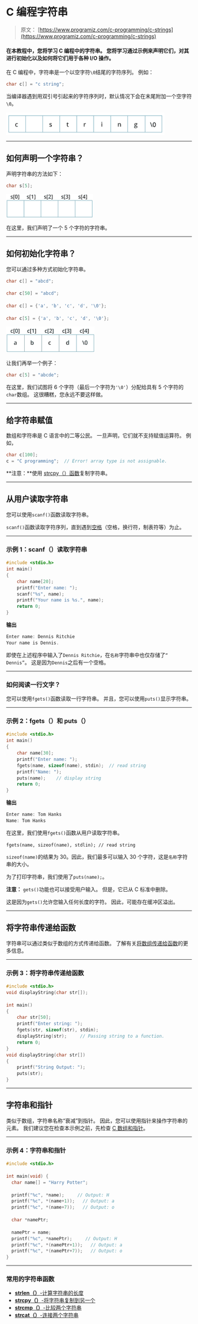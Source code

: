 # C 编程字符串

> 原文： [https://www.programiz.com/c-programming/c-strings](https://www.programiz.com/c-programming/c-strings)

#### 在本教程中，您将学习 C 编程中的字符串。 您将学习通过示例来声明它们，对其进行初始化以及如何将它们用于各种 I/O 操作。

在 C 编程中，字符串是一个以空字符`\0`结尾的字符序列。 例如：

```c
char c[] = "c string";

```

当编译器遇到用双引号引起来的字符序列时，默认情况下会在末尾附加一个空字符`\0`。

![Memory diagram of strings in C programming](img/cd46cd8f5aad5f48324c96b9827b1949.png "Strings in memory diagram")

* * *

## 如何声明一个字符串？

声明字符串的方法如下：

```c
char s[5];

```

![string declaration in C programming](img/b408e80f776efbcf99e99f97bc2a49d1.png "String declaration")

在这里，我们声明了一个 5 个字符的字符串。

* * *

## 如何初始化字符串？

您可以通过多种方式初始化字符串。

```c
char c[] = "abcd";

char c[50] = "abcd";

char c[] = {'a', 'b', 'c', 'd', '\0'};

char c[5] = {'a', 'b', 'c', 'd', '\0'};

```

![Initialization of strings in C programming](img/a51031adb31d1be5d3e17c2d26b13c87.png "String Initialization")

让我们再举一个例子：

```c
char c[5] = "abcde";
```

在这里，我们试图将 6 个字符（最后一个字符为`'\0'`）分配给具有 5 个字符的`char`数组。 这很糟糕，您永远不要这样做。

* * *

## 给字符串赋值

数组和字符串是 C 语言中的二等公民。 一旦声明，它们就不支持赋值运算符。 例如，

```c
char c[100];
c = "C programming";  // Error! array type is not assignable.
```

**注意：**使用 [strcpy（）函数](/c-programming/library-function/string.h/strcpy "C strcpy")复制字符串。

* * *

## 从用户读取字符串

您可以使用`scanf()`函数读取字符串。

`scanf()`函数读取字符序列，直到遇到[空格](https://stackoverflow.com/questions/30033582/what-is-the-symbol-for-whitespace-in-c)（空格，换行符，制表符等）为止。

* * *

### 示例 1：scanf（）读取字符串

```c
#include <stdio.h>
int main()
{
    char name[20];
    printf("Enter name: ");
    scanf("%s", name);
    printf("Your name is %s.", name);
    return 0;
} 
```

**输出**

```c
Enter name: Dennis Ritchie
Your name is Dennis.
```

即使在上述程序中输入了`Dennis Ritchie`，在`名称`字符串中也仅存储了`“ Dennis”`。 这是因为`Dennis`之后有一个空格。

* * *

### 如何阅读一行文字？

您可以使用`fgets()`函数读取一行字符串。 并且，您可以使用`puts()`显示字符串。

* * *

### 示例 2：fgets（）和 puts（）

```c
#include <stdio.h>
int main()
{
    char name[30];
    printf("Enter name: ");
    fgets(name, sizeof(name), stdin);  // read string
    printf("Name: ");
    puts(name);    // display string
    return 0;
} 
```

**输出**

```c
Enter name: Tom Hanks
Name: Tom Hanks

```

在这里，我们使用`fgets()`函数从用户读取字符串。

`fgets(name, sizeof(name), stdlin); // read string`

`sizeof(name)`的结果为 30。因此，我们最多可以输入 30 个字符，这是`名称`字符串的大小。

为了打印字符串，我们使用了`puts(name);`。

**注意：** `gets()`功能也可以接受用户输入。 但是，它已从 C 标准中删除。

这是因为`gets()`允许您输入任何长度的字符。 因此，可能存在缓冲区溢出。

* * *

## 将字符串传递给函数

字符串可以通过类似于数组的方式传递给函数。 了解有关[将数组传递给函数](/c-programming/c-arrays-functions)的更多信息。

* * *

### 示例 3：将字符串传递给函数

```c
#include <stdio.h>
void displayString(char str[]);

int main()
{
    char str[50];
    printf("Enter string: ");
    fgets(str, sizeof(str), stdin);             
    displayString(str);     // Passing string to a function.    
    return 0;
}
void displayString(char str[])
{
    printf("String Output: ");
    puts(str);
}

```

* * *

## 字符串和指针

类似于数组，字符串名称“衰减”到指针。 因此，您可以使用指针来操作字符串的元素。 我们建议您在检查本示例之前，先检查 [C 数组和指针](/c-programming/c-pointers-arrays "C Arrays and Pointers")。

* * *

### 示例 4：字符串和指针

```c
#include <stdio.h>

int main(void) {
  char name[] = "Harry Potter";

  printf("%c", *name);     // Output: H
  printf("%c", *(name+1));   // Output: a
  printf("%c", *(name+7));   // Output: o

  char *namePtr;

  namePtr = name;
  printf("%c", *namePtr);     // Output: H
  printf("%c", *(namePtr+1));   // Output: a
  printf("%c", *(namePtr+7));   // Output: o
}
```

* * *

### 常用的字符串函数

*   [**strlen（）**-计算字符串的长度](/c-programming/library-function/string.h/strlen)
*   [**strcpy（）**-将字符串复制到另一个](/c-programming/library-function/string.h/strcpy)
*   [**strcmp（）**-比较两个字符串](/c-programming/library-function/string.h/strcmp)
*   [**strcat（）**-连接两个字符串](/c-programming/library-function/string.h/strcat)